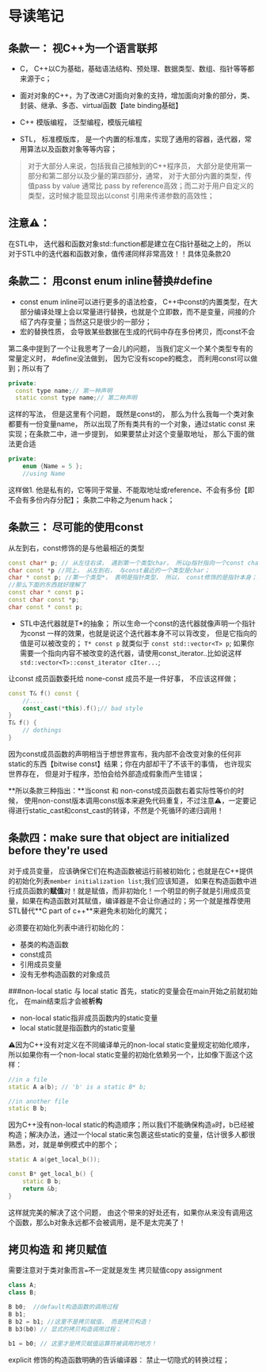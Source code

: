 # 导读笔记

条款一： 视C++为一个语言联邦
---

- C， C++以C为基础，基础语法结构、预处理、数据类型、数组、指针等等都来源于c；

- 面对对象的C++，为了改进C对面向对象的支持，增加面向对象的部分，类、封装、继承、多态、virtual函数【late binding基础】

- C++ 模版编程， 泛型编程，模版元编程

- STL， 标准模版库， 是一个内置的标准库，实现了通用的容器，迭代器，常用算法以及函数对象等等内容；

> 对于大部分人来说，包括我自己接触到的C++程序员， 大部分是使用第一部分和第二部分以及少量的第四部分，通常， 对于大部分内置的类型，传值pass by value 通常比 pass by reference高效；而二对于用户自定义的类型，这时候才能显现出以const 引用来传递参数的高效性；


注意⚠️：
---

在STL中， 迭代器和函数对象std::function都是建立在C指针基础之上的， 所以对于STL中的迭代器和函数对象，值传递同样非常高效！！具体见条款20


条款二： 用const enum inline替换#define
---

- const enum inline可以进行更多的语法检查， C++中const的内置类型，在大部分编译处理上会以常量进行替换，也就是个立即数，而不是变量，间接的介绍了内存变量；当然这只是很少的一部分；
- 宏的替换性质， 会导致某些数据在生成的代码中存在多份拷贝，而const不会


第二条中提到了一个让我思考了一会儿的问题， 当我们定义一个某个类型专有的常量定义时， #define没法做到， 因为它没有scope的概念， 而利用const可以做到；所以有了

```c++
private:
  const type name;// 第一种声明
  static const type name;// 第二种声明
```
这样的写法， 但是这里有个问题， 既然是const的， 那么为什么我每一个类对象都要有一份变量name， 所以出现了所有类共有的一个对象，通过static const 来实现；在条款二中，进一步提到， 如果要禁止对这个变量取地址， 那么下面的做法更合适

```c++
private:
	enum {Name = 5 };
	//using Name
```
这样做1. 他是私有的，它等同于常量、不能取地址或reference、不会有多份【即不会有多份内存分配】； 条款二中称之为enum hack；


条款三： 尽可能的使用const
---

从左到右，const修饰的是与他最相近的类型

```c++
const char* p; // 从左往右读， 遇到第一个类型char， 所以p指针指向一个const char值；
char const *p //同上， 从左到右， 与const最近的一个类型是char；
char * const p; //第一个类型*， 表明是指针类型， 所以， const修饰的是指针本身；内容可变哦；
//那么下面的东西就好理解了
const char * const p；
const char const *p;
char const * const p;
```

- STL中迭代器就是T*的抽象； 所以生命一个const的迭代器就像声明一个指针为const 一样的效果，也就是说这个迭代器本身不可以背改变，  但是它指向的值是可以被改变的；
`T* const p` 就类似于 `const std::vector<T> p`; 如果你需要一个指向内容不被改变的迭代器，请使用const_iterator..比如说这样`std::vector<T>::const_iterator cIter...`;


让const 成员函数委托给 none-const 成员不是一件好事， 不应该这样做；

```c++
const T& f() const {
	//....
	const_cast(*this).f();// bad style
}
T& f() {
	// dothings
}
```
因为const成员函数的声明相当于想世界宣布，我内部不会改变对象的任何非static的东西【bitwise const】结果；你在内部却干了不该干的事情， 也许现实世界存在， 但是对于程序，恐怕会给外部造成假象而产生错误；

**所以条款三种指出：**当const 和 non-const成员函数右着实际性等价的时候， 使用non-const版本调用const版本来避免代码重复，不过注意⚠️，一定要记得进行static_cast和const_cast的转译，不然是个死循环的递归调用！
	


条款四：make sure that object are initialized before they're used
---

对于成员变量， 应该确保它们在构造函数被运行前被初始化；也就是在C++提供的初始化列表`member initialization list`;我们应该知道， 如果在构造函数中进行成员函数的**赋值**对！就是赋值，而非初始化！一个明显的例子就是引用成员变量，如果在构造函数对其赋值，编译器是不会让你通过的；另一个就是推荐使用STL替代**C part of c++**来避免未初始化的魔咒；

必须要在初始化列表中进行初始化的：

- 基类的构造函数
- const成员
- 引用成员变量
- 没有无参构造函数的对象成员

###non-local static 与 local static
首先，static的变量会在main开始之前就初始化， 在main结束后才会被**析构**

- non-local static指非成员函数内的static变量
- local static就是指函数内的static变量

⚠️因为C++没有对定义在不同编译单元的non-local static变量规定初始化顺序，所以如果你有一个non-local static变量的初始化依赖另一个，比如像下面这个这样：

```c++
//in a file
static A a(b); // 'b' is a static B* b; 

//in another file
static B b;
```
因为C++没有non-local static的构造顺序；所以我们不能确保构造`a`时，b已经被构造；解决办法，通过一个local static来包裹这些static的变量，估计很多人都很熟悉，对，就是单例模式中的那个；

```c++
static A a(get_local_b());

const B* get_local_b() {
	static B b;
	return &b;
}
```
这样就完美的解决了这个问题， 由这个带来的好处还有，如果你从来没有调用这个函数，那么b对象永远都不会被调用，是不是太完美了！


拷贝构造 和 拷贝赋值
---


需要注意对于类对象而言`=`不一定就是发生 拷贝赋值copy assignment 

```cpp
class A;
class B;

B b0;  //default构造函数的调用过程
B b1;
B b2 = b1; //这里不是拷贝赋值， 而是拷贝构造！
B b3(b0) // 显式的拷贝构造调用过程；

b1 = b0; // 这里才是拷贝赋值运算符被调用的地方！
```

explicit 修饰的构造函数明确的告诉编译器： 禁止一切隐式的转换过程；

